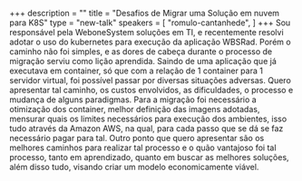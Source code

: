 +++
description = ""
title = "Desafios de Migrar uma Solução em nuvem para K8S"
type = "new-talk"
speakers = [
        "romulo-cantanhede",
]
+++
Sou responsável pela WeboneSystem soluções em TI, e recentemente resolvi adotar o uso do kubernetes para execução da aplicação WBSRad. Porém o caminho não foi simples, e as dores de cabeça durante o processo de migração serviu como lição aprendida. Saindo de uma aplicação que já executava em container, só que com a relação de 1 container para 1 servidor virtual, foi possível passar por diversas situações adversas. Quero apresentar tal caminho, os custos envolvidos, as dificuldades, o processo e mudança de alguns paradigmas. Para a migração foi necessário a otimização dos container, melhor definição das imagens adotadas, mensurar quais os limites necessários para execução dos ambientes, isso tudo através da Amazon AWS, na qual, para cada passo que se dá se faz necessário pagar para tal. Outro ponto que quero apresentar são os melhores caminhos para realizar tal processo e o quão vantajoso foi tal processo, tanto em aprendizado, quanto em buscar as melhores soluções, além disso tudo, visando criar um modelo economicamente viável.